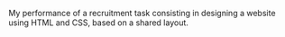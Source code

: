 My performance of a recruitment task consisting in designing a website using HTML and CSS, based on a shared layout.
